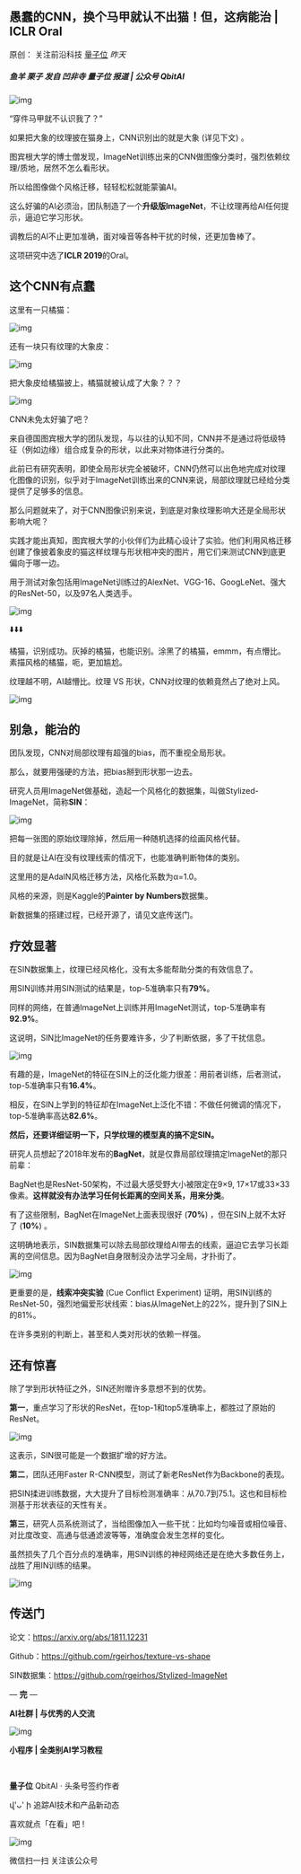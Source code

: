 ## 愚蠢的CNN，换个马甲就认不出猫！但，这病能治 | ICLR Oral

原创： 关注前沿科技 [量子位](javascript:void(0);) *昨天*

##### 鱼羊 栗子 发自 凹非寺  量子位 报道 | 公众号 QbitAI

![img](https://mmbiz.qpic.cn/mmbiz_jpg/YicUhk5aAGtAXnRXs5jt1drQxa93nyo2nFtmHCwE40mrZq6iaMGy80HRC78sHeCPUeP8lTd3qO2iaGtZMsPhH38wA/640?wx_fmt=jpeg&tp=webp&wxfrom=5&wx_lazy=1&wx_co=1)

“穿件马甲就不认识我了？”

如果把大象的纹理披在猫身上，CNN识别出的就是大象 (详见下文) 。

图宾根大学的博士僧发现，ImageNet训练出来的CNN做图像分类时，强烈依赖纹理/质地，居然不怎么看形状。

所以给图像做个风格迁移，轻轻松松就能蒙骗AI。

这么好骗的AI必须治，团队制造了一个**升级版ImageNet**，不让纹理再给AI任何提示，逼迫它学习形状。

调教后的AI不止更加准确，面对噪音等各种干扰的时候，还更加鲁棒了。

这项研究中选了**ICLR 2019**的Oral。

## 这个CNN有点蠢

这里有一只橘猫：

![img](https://mmbiz.qpic.cn/mmbiz_png/YicUhk5aAGtAXnRXs5jt1drQxa93nyo2nsV4iagBibqBKWLtu5prPo73I8DYCnJO0m9LhR4Izutib2EQTQ8j4eP4Mg/640?wx_fmt=png&tp=webp&wxfrom=5&wx_lazy=1&wx_co=1)

还有一块只有纹理的大象皮：

![img](https://mmbiz.qpic.cn/mmbiz_png/YicUhk5aAGtAXnRXs5jt1drQxa93nyo2nCXwyWvOqTuWctNhOawarP5OXBlDz8mibOaLG51vgxic6VTkNPn3t7tEg/640?wx_fmt=png&tp=webp&wxfrom=5&wx_lazy=1&wx_co=1)

把大象皮给橘猫披上，橘猫就被认成了大象？？？

![img](https://mmbiz.qpic.cn/mmbiz_png/YicUhk5aAGtAXnRXs5jt1drQxa93nyo2n8Bn3giaxrY3yEjqoIqsBbSXa7Aukiaz7KchTED2g2oBdbffN45wtYmzg/640?wx_fmt=png&tp=webp&wxfrom=5&wx_lazy=1&wx_co=1)

CNN未免太好骗了吧？

来自德国图宾根大学的团队发现，与以往的认知不同，CNN并不是通过将低级特征（例如边缘）组合成复杂的形状，以此来对物体进行分类的。

此前已有研究表明，即使全局形状完全被破坏，CNN仍然可以出色地完成对纹理化图像的识别，似乎对于ImageNet训练出来的CNN来说，局部纹理就已经给分类提供了足够多的信息。

那么问题就来了，对于CNN图像识别来说，到底是对象纹理影响大还是全局形状影响大呢？

实践才能出真知，图宾根大学的小伙伴们为此精心设计了实验。他们利用风格迁移创建了像披着象皮的猫这样纹理与形状相冲突的图片，用它们来测试CNN到底更偏向于哪一边。

用于测试对象包括用ImageNet训练过的AlexNet、VGG-16、GoogLeNet、强大的ResNet-50，以及97名人类选手。

![img](https://mmbiz.qpic.cn/mmbiz_png/YicUhk5aAGtAXnRXs5jt1drQxa93nyo2nmNlvrXAujrztnh46qgicSab07rBs3BcXgEcY4c2Akeic4zLohyBqTFgQ/640?wx_fmt=png&tp=webp&wxfrom=5&wx_lazy=1&wx_co=1)

⬇️⬇️⬇️

橘猫，识别成功。灰掉的橘猫，也能识别。涂黑了的橘猫，emmm，有点懵比。素描风格的橘猫，呃，更加尴尬。

纹理越不明，AI越懵比。纹理 VS 形状，CNN对纹理的依赖竟然占了绝对上风。

![img](https://mmbiz.qpic.cn/mmbiz_png/YicUhk5aAGtAXnRXs5jt1drQxa93nyo2nrh7HbSgPgXtK2OaITRa3tejLLibp5k7bwKcq4HHoibcLNibKFdlR5NjbA/640?wx_fmt=png&tp=webp&wxfrom=5&wx_lazy=1&wx_co=1)

## 别急，能治的

团队发现，CNN对局部纹理有超强的bias，而不重视全局形状。

那么，就要用强硬的方法，把bias掰到形状那一边去。

研究人员用ImageNet做基础，造起一个风格化的数据集，叫做Stylized-ImageNet，简称**SIN**：

![img](https://mmbiz.qpic.cn/mmbiz_png/YicUhk5aAGtAXnRXs5jt1drQxa93nyo2n8lnakTkXs1drPWcQ0pzqBb7nEvVCGichiaJI2r6WTTQh9W4ic2hfROfiaA/640?wx_fmt=png&tp=webp&wxfrom=5&wx_lazy=1&wx_co=1)

把每一张图的原始纹理除掉，然后用一种随机选择的绘画风格代替。

目的就是让AI在没有纹理线索的情况下，也能准确判断物体的类别。

这里用的是AdaIN风格迁移方法，风格化系数为α=1.0。

风格的来源，则是Kaggle的**Painter by Numbers**数据集。

新数据集的搭建过程，已经开源了，请见文底传送门。

## 疗效显著

在SIN数据集上，纹理已经风格化，没有太多能帮助分类的有效信息了。

用SIN训练并用SIN测试的结果是，top-5准确率只有**79%**。

同样的网络，在普通ImageNet上训练并用ImageNet测试，top-5准确率有**92.9%**。

这说明，SIN比ImageNet的任务要难许多，少了判断依据，多了干扰信息。

![img](https://mmbiz.qpic.cn/mmbiz_png/YicUhk5aAGtAXnRXs5jt1drQxa93nyo2nXBKIYib3Tfgr4jrgs8mWR8BDxShQNF5ic9SNRia0ib5iaiaBy9cTmS0kybvA/640?wx_fmt=png&tp=webp&wxfrom=5&wx_lazy=1&wx_co=1)

有趣的是，ImageNet的特征在SIN上的泛化能力很差：用前者训练，后者测试，top-5准确率只有**16.4%**。

相反，在SIN上学到的特征却在ImageNet上泛化不错：不做任何微调的情况下，top-5准确率高达**82.6%**。

**然后，还要详细证明一下，只学纹理的模型真的搞不定SIN。**

研究人员想起了2018年发布的**BagNet**，就是仅靠局部纹理搞定ImageNet的那只前辈：

BagNet也是ResNet-50架构，不过最大感受野大小被限定在9×9, 17×17或33×33像素。**这样就没有办法学习任何长距离的空间关系，用来分类**。

有了这些限制，BagNet在ImageNet上面表现很好 (**70%**) ，但在SIN上就不太好了 (**10%**) 。

这明确地表示，SIN数据集可以除去局部纹理给AI带去的线索，逼迫它去学习长距离的空间信息。因为BagNet自身限制没办法学习全局，才扑街了。

![img](https://mmbiz.qpic.cn/mmbiz_jpg/YicUhk5aAGtAXnRXs5jt1drQxa93nyo2nia0whrGmPs7o6JvvHibvMRIE3kqfaCp9Ipba0Bw1wvddqskMq0pz0QPA/640?wx_fmt=jpeg&tp=webp&wxfrom=5&wx_lazy=1&wx_co=1)

更重要的是，**线索冲突实验** (Cue Conflict Experiment) 证明，用SIN训练的ResNet-50，强烈地偏爱形状线索：bias从ImageNet上的22%，提升到了SIN上的81%。

在许多类别的判断上，甚至和人类对形状的依赖一样强。

## 还有惊喜

除了学到形状特征之外，SIN还附赠许多意想不到的优势。

**第一**，重点学习了形状的ResNet，在top-1和top5准确率上，都胜过了原始的ResNet。

![img](https://mmbiz.qpic.cn/mmbiz_png/YicUhk5aAGtAXnRXs5jt1drQxa93nyo2nVyrTRAvNnkdHVLNeOca2QLzLMHBFsY4RlGLgUAHOhOT5ribIxeCRN3A/640?wx_fmt=png&tp=webp&wxfrom=5&wx_lazy=1&wx_co=1)

这表示，SIN很可能是一个数据扩增的好方法。

**第二**，团队还用Faster R-CNN模型，测试了新老ResNet作为Backbone的表现。

把SIN揉进训练数据，大大提升了目标检测准确率：从70.7到75.1。这也和目标检测基于形状表征的天性有关。

**第三**，研究人员系统测试了，当给图像加入一些干扰：比如均匀噪音或相位噪音、对比度改变、高通与低通滤波等等，准确度会发生怎样的变化。

虽然损失了几个百分点的准确率，用SIN训练的神经网络还是在绝大多数任务上，战胜了用IN训练的结果。

![img](https://mmbiz.qpic.cn/mmbiz_gif/YicUhk5aAGtAXnRXs5jt1drQxa93nyo2nrHiaIswV2WSia57Kf2RxBLOGypUAWjarFHFRibUTf0g7cwrY3jVkEia0Ag/640?wx_fmt=gif&tp=webp&wxfrom=5&wx_lazy=1)

## 传送门

论文：https://arxiv.org/abs/1811.12231

Github：https://github.com/rgeirhos/texture-vs-shape

SIN数据集：https://github.com/rgeirhos/Stylized-ImageNet

— **完** —

**AI社群 | 与优秀的人交流**

![img](https://mmbiz.qpic.cn/mmbiz_png/YicUhk5aAGtCEFSVW5ubo08Zfv1qB5iaprbZUlsy5odkbQRwlnJ4gYccCB4iaR89q8zdvoc9CEDlR3ORTzdicyLI5g/640?wx_fmt=png&tp=webp&wxfrom=5&wx_lazy=1&wx_co=1)

**小程序 | 全类别AI学习教程**

[![img](data:image/gif;base64,iVBORw0KGgoAAAANSUhEUgAAAAEAAAABCAYAAAAfFcSJAAAADUlEQVQImWNgYGBgAAAABQABh6FO1AAAAABJRU5ErkJggg==)](https://mp.weixin.qq.com/s?__biz=MzIzNjc1NzUzMw==&mid=2247524518&idx=2&sn=b562e5a11190ea43aedbe9c198510978&chksm=e8d0d7d4dfa75ec2f1c42b99c255cbef7d82364a1516e59ae29eeefd38e8b4a1b57bf3fbcb2f&mpshare=1&scene=1&srcid=0704KYmrYtR2JAadmaX6KL3h&key=0aa21025b9197e7f5ada12f01749ba83c5963b30c24880b5cc15b4cdb3f6a30d8a1e014730f9a72886844d731a1cc231efb5d7753964f5642b00230b0484920027a7b0cf01ad9545705b7bb26d343e34&ascene=1&uin=MjMzNDA2ODYyNQ%3D%3D&devicetype=Windows+10&version=62060833&lang=zh_CN&pass_ticket=tFNqUL0VfHxxY99IyVywfi5SR9hyyWsrjaXd5I2BiPMy%2BpgePcB11%2FXQntJivQur)

![img](data:image/gif;base64,iVBORw0KGgoAAAANSUhEUgAAAAEAAAABCAYAAAAfFcSJAAAADUlEQVQImWNgYGBgAAAABQABh6FO1AAAAABJRU5ErkJggg==)



**量子位** QbitAI · 头条号签约作者





վ'ᴗ' ի 追踪AI技术和产品新动态



喜欢就点「在看」吧 ! 









![img](https://mp.weixin.qq.com/mp/qrcode?scene=10000004&size=102&__biz=MzIzNjc1NzUzMw==&mid=2247524518&idx=2&sn=b562e5a11190ea43aedbe9c198510978&send_time=)

微信扫一扫
关注该公众号